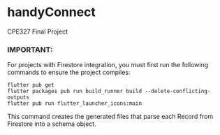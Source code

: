# handyConnect
CPE327 Final Project

### IMPORTANT:

For projects with Firestore integration, you must first run the following commands to ensure the project compiles:

```
flutter pub get
flutter packages pub run build_runner build --delete-conflicting-outputs
flutter pub run flutter_launcher_icons:main
```

This command creates the generated files that parse each Record from Firestore into a schema object.
